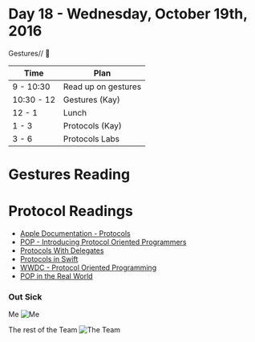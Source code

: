 # Day 18 - Wednesday, October 19th, 2016

Gestures// :blue_heart:


Time        |   Plan   |
----------------|-------
9 - 10:30       | Read up on gestures
10:30 - 12   | Gestures (Kay)
12 - 1    | Lunch
1 - 3     | Protocols (Kay)
3 - 6 | Protocols Labs



# Gestures Reading

# Protocol Readings

* [Apple Documentation - Protocols](https://developer.apple.com/library/content/documentation/Swift/Conceptual/Swift_Programming_Language/Protocols.html)
* [POP - Introducing Protocol Oriented Programmers](https://www.raywenderlich.com/109156/introducing-protocol-oriented-programming-in-swift-2)
* [Protocols With Delegates](http://useyourloaf.com/blog/quick-guide-to-swift-delegates/)
* [Protocols in Swift](http://www.codingexplorer.com/protocols-swift/)
* [WWDC - Protocol Oriented Programming](https://developer.apple.com/videos/play/wwdc2015/408/)
* [POP in the Real World](http://matthewpalmer.net/blog/2015/08/30/protocol-oriented-programming-in-the-real-world/)


### Out Sick
Me
![Me](http://i.giphy.com/xT77XZR8ZkwSnSQx8I.gif)

The rest of the Team
![The Team](http://i.giphy.com/3osxYb0cBjLcp8Cbh6.gif)


